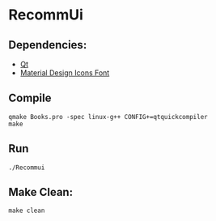 # RecommUi

## Dependencies:
- [Qt](https://www.qt.io)
- [Material Design Icons Font](https://materialdesignicons.com)

## Compile

```
qmake Books.pro -spec linux-g++ CONFIG+=qtquickcompiler
make
```

## Run
`./Recommui`

## Make Clean:
`make clean`
